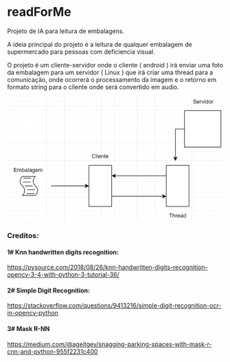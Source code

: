# readForMe
Projeto de IA para leitura de embalagens.

A ideia principal do projeto é a leitura de qualquer embalagem de supermercado para pessoas com deficiencia visual.

O projeto é um cliente-servidor onde o cliente ( android ) irá enviar uma foto da embalagem para um servidor ( Linux ) que irá criar uma thread para a comunicação, onde ocorrerá o processamento da imagem e o retorno em formato string para o cliente onde será convertido em audio.

![Exemplo](images/programa.png)

### Creditos:

#### 1# Knn handwritten digits recognition:
https://pysource.com/2018/08/26/knn-handwritten-digits-recognition-opencv-3-4-with-python-3-tutorial-36/

#### 2# Simple Digit Recognition:
https://stackoverflow.com/questions/9413216/simple-digit-recognition-ocr-in-opencv-python

#### 3# Mask R-NN
https://medium.com/@ageitgey/snagging-parking-spaces-with-mask-r-cnn-and-python-955f2231c400
